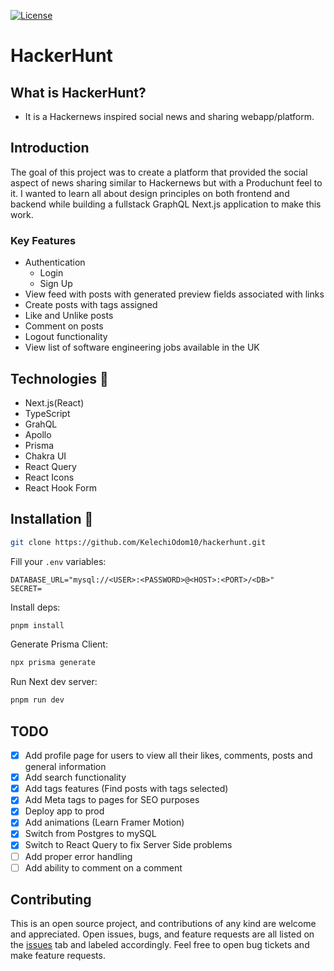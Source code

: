 [![License](https://img.shields.io/github/license/falberthen/ecommerceddd.svg)](LICENSE)

# HackerHunt

## What is HackerHunt?

- It is a Hackernews inspired social news and sharing webapp/platform.

## Introduction

The goal of this project was to create a platform that provided the social aspect of news sharing similar to Hackernews but with a Produchunt feel to it. I wanted to learn all about design principles on both frontend and backend while building a fullstack GraphQL Next.js application to make this work.

### Key Features

- Authentication
  - Login
  - Sign Up
- View feed with posts with generated preview fields associated with links
- Create posts with tags assigned
- Like and Unlike posts
- Comment on posts
- Logout functionality
- View list of software engineering jobs available in the UK

## Technologies 🔧

- Next.js(React)
- TypeScript
- GrahQL
- Apollo
- Prisma
- Chakra UI
- React Query
- React Icons
- React Hook Form

## Installation 💾

```bash
git clone https://github.com/KelechiOdom10/hackerhunt.git
```

Fill your `.env` variables:

```
DATABASE_URL="mysql://<USER>:<PASSWORD>@<HOST>:<PORT>/<DB>"
SECRET=
```

Install deps:

```bash
pnpm install
```

Generate Prisma Client:

```bash
npx prisma generate
```

Run Next dev server:

```bash
pnpm run dev
```

## TODO

- [x] Add profile page for users to view all their likes, comments, posts and general information
- [x] Add search functionality
- [x] Add tags features (Find posts with tags selected)
- [x] Add Meta tags to pages for SEO purposes
- [x] Deploy app to prod
- [x] Add animations (Learn Framer Motion)
- [x] Switch from Postgres to mySQL
- [x] Switch to React Query to fix Server Side problems
- [ ] Add proper error handling
- [ ] Add ability to comment on a comment

## Contributing

This is an open source project, and contributions of any kind are welcome and appreciated. Open issues, bugs, and feature requests are all listed on the [issues](https://github.com/KelechiOdom10/hackerhunt/issues) tab and labeled accordingly. Feel free to open bug tickets and make feature requests.
